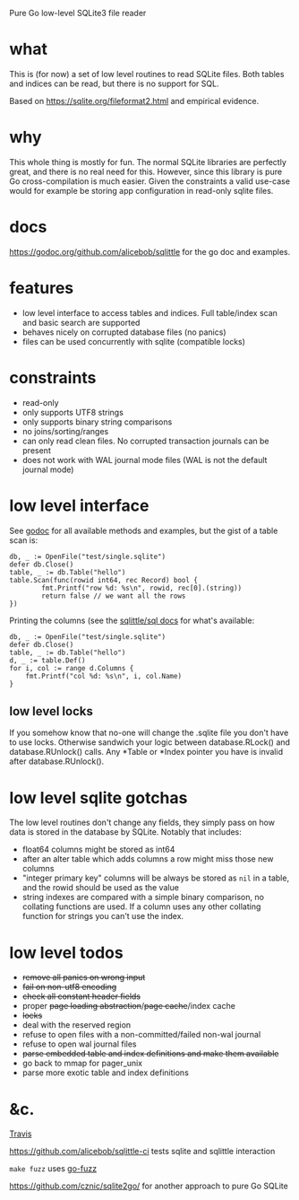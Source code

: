 Pure Go low-level SQLite3 file reader

# what

This is (for now) a set of low level routines to read SQLite files. Both 
tables and indices can be read, but there is no support for SQL.

Based on https://sqlite.org/fileformat2.html and empirical evidence.


# why

This whole thing is mostly for fun. The normal SQLite libraries are perfectly great, and
there is no real need for this. However, since this library is pure Go
cross-compilation is much easier. Given the constraints a valid use-case would
for example be storing app configuration in read-only sqlite files.


# docs

https://godoc.org/github.com/alicebob/sqlittle for the go doc and examples.


# features

- low level interface to access tables and indices. Full table/index
  scan and basic search are supported
- behaves nicely on corrupted database files (no panics)
- files can be used concurrently with sqlite (compatible locks)


# constraints

- read-only
- only supports UTF8 strings
- only supports binary string comparisons
- no joins/sorting/ranges
- can only read clean files. No corrupted transaction journals can be present
- does not work with WAL journal mode files (WAL is not the default journal mode)


# low level interface

See [godoc](https://godoc.org/github.com/alicebob/sqlittle) for all available
methods and examples, but the gist of a table scan is:

	db, _ := OpenFile("test/single.sqlite")
	defer db.Close()
	table, _ := db.Table("hello")
	table.Scan(func(rowid int64, rec Record) bool {
			fmt.Printf("row %d: %s\n", rowid, rec[0].(string))
			return false // we want all the rows
    })


Printing the columns (see the [sqlittle/sql docs](https://godoc.org/github.com/alicebob/sqlittle/sql) for what's available:

	db, _ := OpenFile("test/single.sqlite")
	defer db.Close()
	table, _ := db.Table("hello")
    d, _ := table.Def()
    for i, col := range d.Columns {
        fmt.Printf("col %d: %s\n", i, col.Name)
    }


## low level locks

If you somehow know that no-one will change the .sqlite file you don't have to
use locks. Otherwise sandwich your logic between database.RLock() and
database.RUnlock() calls. Any *Table or *Index pointer you have is invalid
after database.RUnlock().


# low level sqlite gotchas

The low level routines don't change any fields, they simply pass on how data is
stored in the database by SQLite. Notably that includes:
- float64 columns might be stored as int64
- after an alter table which adds columns a row might miss those new columns
- "integer primary key" columns will be always be stored as `nil` in a table,
  and the rowid should be used as the value
- string indexes are compared with a simple binary comparison, no collating
  functions are used. If a column uses any other collating function for strings
  you can't use the index.


# low level todos

- ~~remove all panics on wrong input~~
- ~~fail on non-utf8 encoding~~
- ~~check all constant header fields~~
- proper ~~page loading abstraction~~/~~page cache~~/index cache
- ~~locks~~
- deal with the reserved region
- refuse to open files with a non-committed/failed non-wal journal
- refuse to open wal journal files
- ~~parse embedded table and index definitions and make them available~~
- go back to mmap for pager_unix
- parse more exotic table and index definitions

# &c.

[Travis](https://travis-ci.org/alicebob/sqlittle)

https://github.com/alicebob/sqlittle-ci tests sqlite and sqlittle interaction

`make fuzz` uses [go-fuzz](https://github.com/dvyukov/go-fuzz)

https://github.com/cznic/sqlite2go/ for another approach to pure Go SQLite
